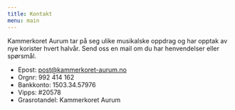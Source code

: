 ```yaml
---
title: Kontakt
menu: main
---
```

Kammerkoret Aurum tar på seg ulike musikalske oppdrag og har opptak av nye korister hvert halvår. Send oss en mail om du har henvendelser eller spørsmål.

* Epost: [post@kammerkoret-aurum.no](mailto:post@kammerkoret-aurum.no)
* Orgnr: 992 414 162
* Bankkonto: 1503.34.57976
* Vipps: #20578
* Grasrotandel: Kammerkoret Aurum